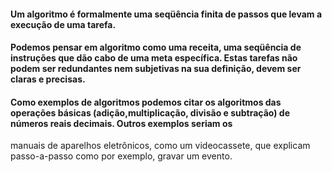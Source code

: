#### Um algoritmo é formalmente uma seqüência finita de passos que levam a execução de uma tarefa. 
#### Podemos pensar em algoritmo como uma receita, uma seqüência de instruções que dão cabo de uma meta específica. Estas tarefas não podem ser redundantes nem subjetivas na sua definição, devem ser claras e precisas.

#### Como exemplos de algoritmos podemos citar os algoritmos das operações básicas (adição,multiplicação, divisão e subtração) de números reais decimais. Outros exemplos seriam os
manuais de aparelhos eletrônicos, como um videocassete, que explicam passo-a-passo como por exemplo, gravar um evento. 